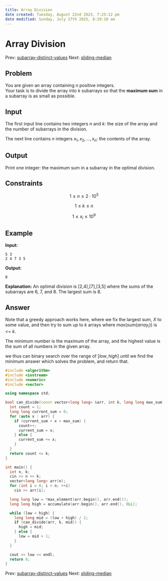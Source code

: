 ```yaml
---
title: Array Division
date created: Tuesday, August 22nd 2023, 7:25:12 pm
date modified: Sunday, July 27th 2025, 8:29:10 am
---
```


# Array Division

Prev:
[subarray-distinct-values](subarray-distinct-values.md)
Next: [sliding-median](sliding-median.md)

## Problem

You are given an array containing $n$ positive integers.  
Your task is to divide the array into $k$ subarrays so that the **maximum sum** in a subarray is as small as possible.

## Input

The first input line contains two integers $n$ and $k$: the size of the array and the number of subarrays in the division.

The next line contains $n$ integers $x_1, x_2, \ldots, x_n$: the contents of the array.

## Output

Print one integer: the maximum sum in a subarray in the optimal division.

## Constraints

$$
1 \le n \le 2 \cdot 10^5  
$$

$$
1 \le k \le n  
$$

$$
1 \le x_i \le 10^9
$$

## Example

**Input:**

```
5 3  
2 4 7 3 5
```

**Output:**

```
8
```

**Explanation:** An optimal division is [2,4],[7],[3,5] where the sums of the subarrays are 6, 7, and 8. The largest sum is 8.

## Answer

Note that a greedy approach works here, where we fix the largest sum, $X$ to some value, and then try to sum up to $k$ arrays where $max(sum(array_i))$ is <= $k$.

The minimum number is the maximum of the array, and the highest value is the sum of all numbers in the given array.

we thus can binary search over the range of $[low, high]$ until we find the minimum answer which solves the problem, and return that.

```cpp
#include <algorithm>
#include <iostream>
#include <numeric>
#include <vector>

using namespace std;

bool can_divide(const vector<long long> &arr, int k, long long max_sum) {
  int count = 1;
  long long current_sum = 0;
  for (auto x : arr) {
    if (current_sum + x > max_sum) {
      count++;
      current_sum = x;
    } else {
      current_sum += x;
    }
  }
  return count <= k;
}

int main() {
  int n, k;
  cin >> n >> k;
  vector<long long> arr(n);
  for (int i = 0; i < n; ++i)
    cin >> arr[i];

  long long low = *max_element(arr.begin(), arr.end());
  long long high = accumulate(arr.begin(), arr.end(), 0LL);

  while (low < high) {
    long long mid = (low + high) / 2;
    if (can_divide(arr, k, mid)) {
      high = mid;
    } else {
      low = mid + 1;
    }
  }

  cout << low << endl;
  return 0;
}
```

Prev:
[subarray-distinct-values](subarray-distinct-values.md)
Next: [sliding-median](sliding-median.md)
